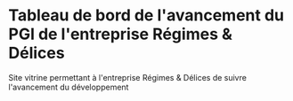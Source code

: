 # Tableau de bord de l'avancement du PGI de l'entreprise Régimes & Délices
Site vitrine permettant à l'entreprise Régimes &amp; Délices de suivre l'avancement du développement
